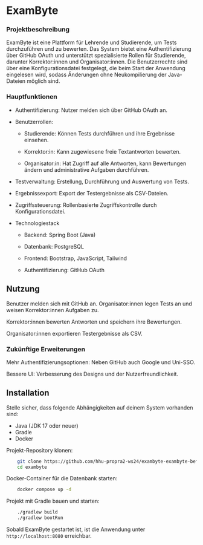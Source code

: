# ExamByte

### Projektbeschreibung

ExamByte ist eine Plattform für Lehrende und Studierende, um Tests durchzuführen und zu bewerten. Das System bietet eine Authentifizierung über GitHub OAuth und unterstützt spezialisierte Rollen für Studierende, darunter Korrektor:innen und Organisator:innen. Die Benutzerrechte sind über eine Konfigurationsdatei festgelegt, die beim Start der Anwendung eingelesen wird, sodass Änderungen ohne Neukompilierung der Java-Dateien möglich sind.

### Hauptfunktionen

- Authentifizierung: Nutzer melden sich über GitHub OAuth an.

- Benutzerrollen:
    - Studierende: Können Tests durchführen und ihre Ergebnisse einsehen.

    -  Korrektor:in: Kann zugewiesene freie Textantworten bewerten.

    - Organisator:in: Hat Zugriff auf alle Antworten, kann Bewertungen ändern und administrative Aufgaben durchführen.

- Testverwaltung: Erstellung, Durchführung und Auswertung von Tests.

- Ergebnissexport: Export der Testergebnisse als CSV-Dateien.

- Zugriffssteuerung: Rollenbasierte Zugriffskontrolle durch Konfigurationsdatei.

- Technologiestack

    - Backend: Spring Boot (Java)

    - Datenbank: PostgreSQL

    - Frontend: Bootstrap, JavaScript, Tailwind

    - Authentifizierung: GitHub OAuth


## Nutzung



Benutzer melden sich mit GitHub an.
Organisator:innen legen Tests an und weisen Korrektor:innen Aufgaben zu.

Korrektor:innen bewerten Antworten und speichern ihre Bewertungen.

Organisator:innen exportieren Testergebnisse als CSV.

### Zukünftige Erweiterungen


Mehr Authentifizierungsoptionen: Neben GitHub auch Google und Uni-SSO.

Bessere UI: Verbesserung des Designs und der Nutzerfreundlichkeit.


## Installation
Stelle sicher, dass folgende Abhängigkeiten auf deinem System vorhanden sind:
- Java (JDK 17 oder neuer)
- Gradle
- Docker

Projekt-Repository klonen:

```bash
    git clone https://github.com/hhu-propra2-ws24/exambyte-exambyte-befma.git
    cd exambyte
```
Docker-Container für die Datenbank starten:
```bash
    docker compose up -d
```
Projekt mit Gradle bauen und starten: 

```bash 
    ./gradlew build
    ./gradlew bootRun
```

Sobald ExamByte gestartet ist, ist die Anwendung unter 
```http://localhost:8080```
erreichbar.